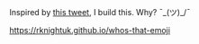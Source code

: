 Inspired by [this tweet](https://twitter.com/DanHarper7/status/781791987792044032), I build this. Why? ¯\_(ツ)_/¯

https://rknightuk.github.io/whos-that-emoji
